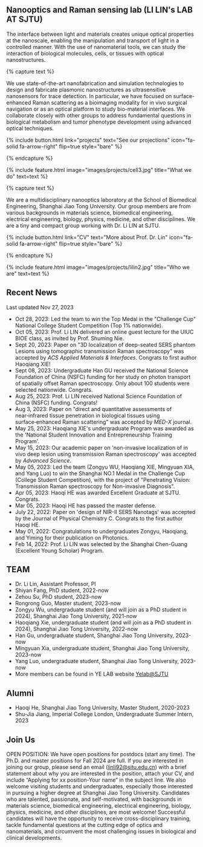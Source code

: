 ---
---

## Nanooptics and Raman sensing lab (LI LIN's LAB AT SJTU)

The interface between light and materials creates unique optical properties at the nanoscale, enabling the manipulation and transport of light in a controlled manner. With the use of nanomaterial tools, we can study the interaction of biological molecules, cells, or tissues with optical nanostructures. <br> 

{% capture text %}

We use state-of-the-art nanofabrication and simulation technologies to design and fabricate plasmonic nanostructures as ultrasensitive nanosensors for trace detection. In particular, we have focused on surface-enhanced Raman scattering as a bioimaging modality for in vivo surgical navigation or as an optical platform to study bio-material interfaces. We collaborate closely with other groups to address fundamental questions in biological metabolism and tumor phenotype development using advanced optical techniques.

{%
  include button.html
  link="projects"
  text="See our projections"
  icon="fa-solid fa-arrow-right"
  flip=true
  style="bare"
%}

{% endcapture %}

{%
  include feature.html
  image="images/projects/cell3.jpg"
  title="What we do"
  text=text
%}

{% capture text %}

We are a multidisciplinary nanooptics laboratory at the School of Biomedical Engineering, Shanghai Jiao Tong University. Our group members are from various backgrounds in materials science, biomedical engineering, electrical engineering, biology, physics, medicine, and other disciplines. We are a tiny and compact group working with Dr. Li LIN at SJTU.

{%
  include button.html
  link="CV"
  text="More about Prof. Dr. Lin"
  icon="fa-solid fa-arrow-right"
  flip=true
  style="bare"
%}

{% endcapture %}

{%
  include feature.html
  image="images/projects/lilin2.jpg"
  title="Who we are"
  text=text
%}

## Recent News

Last updated Nov 27, 2023

- Oct 28, 2023: Led the team to win the Top Medal in the "Challenge Cup" National College Student Competition (Top 1% nationwide). 
- Oct 05, 2023: Prof. Li LIN delivered an online guest lecture for the UIUC BIOE class, as invited by Prof. Shuming Nie. 
- Sept 20, 2023: Paper on "3D localization of deep-seated SERS phantom Lesions using tomographic transmission Raman spectroscopy" was accepted by *ACS Applied Materials & Interfaces*. Congrats to first author Haoqiang XIE!
- Sept 08, 2023: Undergraduate Han GU received the National Science Foundation of China (NSFC) funding for her study on photon transport of spatially offset Raman spectroscopy. Only about 100 students were selected nationwide. Congrats.
- Aug 25, 2023: Prof. Li LIN received National Science Foundation of China (NSFC) funding. Congrats!
- Aug 3, 2023: Paper on "direct and quantitative assessments of near‑infrared tissue penetration in biological tissues using surface‑enhanced Raman scattering" was accepted by *MED-X* journal.
- May 25, 2023: Haoqiang XIE's undergraduate Program was awarded as the 'National Student Innovation and Entrepreneurship Training Program'. 
- May 15, 2023: Our academic paper on 'non-invasive localization of in vivo deep lesion using transmission Raman spectroscopy' was accepted by *Advanced Science*.
- May 05, 2023: Led the team (Zongyu WU, Haoqiang XIE, Mingyuan XIA, and Yang Luo) to win the Shanghai NO.1 Medal in the Challenge Cup (College Student Competition), with the project of "Penetrating Vision: Transmission Raman spectroscopy for Non-invasive Diagnosis".
- Apr 05, 2023: Haoqi HE was awarded Excellent Graduate at SJTU. Congrats. 
- Mar 05, 2023: Haoqi HE has passed the master defense.
- July 22, 2022: Paper on 'design of NIR-II SERS Nanotags' was accepted by the Journal of Physical Chemistry C. Congrats to the first author Haoqi HE.
- May 01, 2022: Congratulations to undergraduates Zongyu, Haoqiang, and Yiming for their publication on Photonics.
- Feb 14, 2022: Prof. Li LIN was selected by the Shanghai Chen-Guang (Excellent Young Scholar) Program.



## TEAM
- Dr. Li Lin, Assistant Professor, PI
- Shiyan Fang, PhD student, 2022-now
- Zehou Su, PhD student, 2023-now
- Rongrong Guo, Master student, 2023-now
- Zongyu Wu, undergraduate student (and will join as a PhD student in 2024), Shanghai Jiao Tong University, 2021-now
- Haoqiang Xie, undergraduate student (and will join as a PhD student in 2024), Shanghai Jiao Tong University, 2022-now
- Han Gu, undergraduate student, Shanghai Jiao Tong University, 2023-now
- Mingyuan Xia, undergraduate student, Shanghai Jiao Tong University, 2023-now
- Yang Luo, undergraduate student, Shanghai Jiao Tong University, 2023-now
- More members can be found in YE LAB website [Yelab@SJTU](http://www.yelab.sjtu.edu.cn/)

## Alumni
- Haoqi He, Shanghai Jiao Tong University, Master Student, 2020-2023
- Shu-Jia Jiang, Imperial College London, Undergraduate Summer Intern, 2023

## Join Us
OPEN POSITION: We have open positions for postdocs (start any time). The Ph.D. and master positions for Fall 2024 are full.
If you are interested in joining our group, please send an email (linli92@sjtu.edu.cn) with a brief statement about why you are interested in the position, attach your CV, and include “Applying for xx position-Your name” in the subject line. We also welcome visiting students and undergraduates, especially those interested in pursuing a higher degree at Shanghai Jiao Tong University.
Candidates who are talented, passionate, and self-motivated, with backgrounds in materials science, biomedical engineering, electrical engineering, biology, physics, medicine, and other disciplines, are most welcome! Successful candidates will have the opportunity to receive cross-disciplinary training, tackle fundamental questions at the cutting edge of optics and nanomaterials, and circumvent the most challenging issues in biological and clinical developments.





